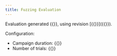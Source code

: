 ```yaml
---
title: Fuzzing Evaluation
---
```


Evaluation generated {{<param ReportDate >}}, using revision [{{<param Revision >}}]({{<param CodeURL >}}).

Configuration:
* Campaign duration: {{<param Duration >}}
* Number of trials: {{<param Trials >}}
